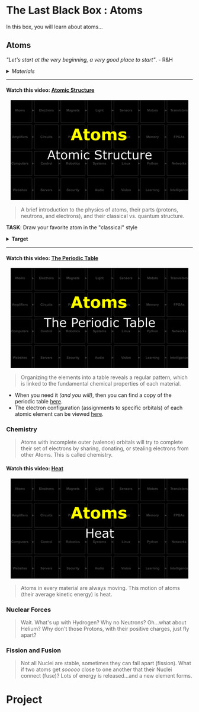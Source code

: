 # The Last Black Box : Atoms
In this box, you will learn about atoms...

## Atoms
*"Let's start at the very beginning, a very good place to start"*. - R&H

<details><summary><i>Materials</i></summary><p>

Name|Description| # |Package|Data|Link|
:-------|:----------|:-----:|:-:|:--:|:--:|
Periodic Table|Periodic Table Card|1|Body (000)|[-D-](/boxes/atoms/card)|[-L-](VK)

</p></details><hr>

#### Watch this video: [Atomic Structure](https://vimeo.com/1000458082)
<p align="center">
<a href="https://vimeo.com/1000458082" title="Control+Click to watch in new tab"><img src="../../../../boxes/atoms/_resources/lessons/thumbnails/Atomic-Structure.gif" alt="Atomic Structure" width="480"/></a>
</p>

> A brief introduction to the physics of atoms, their parts (protons, neutrons, and electrons), and their classical vs. quantum structure.


**TASK**: Draw your favorite atom in the "classical" style
<details><summary><strong>Target</strong></summary>
    You should have the appropriate number of electrons in each orbital.
</details><hr>


#### Watch this video: [The Periodic Table](https://vimeo.com/1028399080)
<p align="center">
<a href="https://vimeo.com/1028399080" title="Control+Click to watch in new tab"><img src="../../../../boxes/atoms/_resources/lessons/thumbnails/The-Periodic-Table.gif" alt="The Periodic Table" width="480"/></a>
</p>

> Organizing the elements into a table reveals a regular pattern, which is linked to the fundamental chemical properties of each material.

- When you need it *(and you will)*, then you can find a copy of the periodic table [here](/boxes/atoms/_resources/images/periodic_table.png).
- The electron configuration (assignments to specific orbitals) of each atomic element can be viewed [here](https://en.wikipedia.org/wiki/Electron_configurations_of_the_elements_(data_page)).

### Chemistry
> Atoms with incomplete outer (valence) orbitals will try to complete their set of electrons by sharing, donating, or stealing electrons from other Atoms. This is called chemistry.


#### Watch this video: [Heat](https://vimeo.com/1029691491)
<p align="center">
<a href="https://vimeo.com/1029691491" title="Control+Click to watch in new tab"><img src="../../../../boxes/atoms/_resources/lessons/thumbnails/Heat.gif" alt="Heat" width="480"/></a>
</p>

> Atoms in every material are always moving. This motion of atoms (their average kinetic energy) is heat.


### Nuclear Forces
> Wait. What's up with Hydrogen? Why no Neutrons? Oh...what about Helium? Why don't those Protons, with their positive charges, just fly apart?


### Fission and Fusion
> Not all Nuclei are stable, sometimes they can fall apart (fission). What if two atoms get *sooooo* close to one another that their Nuclei connect (fuse)? Lots of energy is released...and a new element forms.


# Project
